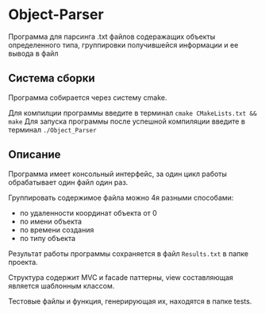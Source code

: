 # Object-Parser

Программа для парсинга .txt файлов содеражащих объекты определенного типа, группировки получившейся информации и ее вывода в файл

## Система сборки

Программа собирается через систему cmake.

Для компилции программы введите в терминал `cmake CMakeLists.txt && make`
Для запуска программы после успешной компиляции введите в терминал `./Object_Parser`

## Описание

Программа имеет консольный интерфейс, за один цикл работы обрабатывает один файл один раз.

Группировать содержимое файла можно 4я разными способами:
- по удаленности координат объекта от 0
- по имени объекта
- по времени создания
- по типу объекта 

Результат работы программы сохраняется в файл `Results.txt` в папке проекта.

Структура содержит MVC и facade паттерны, view составляющая является шаблонным классом.

Тестовые файлы и функция, генерирующая их, находятся в папке tests.
